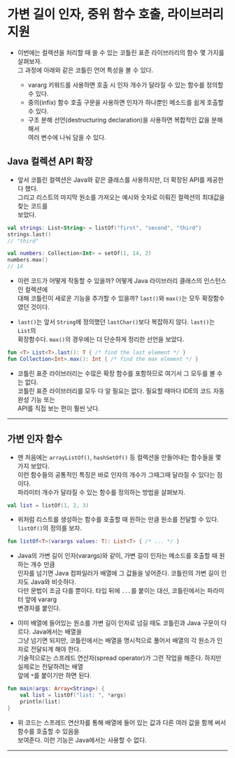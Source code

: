 # 가변 길이 인자, 중위 함수 호출, 라이브러리 지원

- 이번에는 컬렉션을 처리할 때 쓸 수 있는 코틀린 표준 라이브러리의 함수 몇 가지를 살펴보자.  
  그 과정에 아래와 같은 코틀린 언어 특성을 볼 수 있다.

  - vararg 키워드를 사용하면 호출 시 인자 개수가 달라질 수 있는 함수를 정의할 수 있다.
  - 중의(infix) 함수 호출 구문을 사용하면 인자가 하나뿐인 메소드를 쉽게 호출할 수 있다.
  - 구조 분해 선언(destructuring declaration)을 사용하면 복합적인 값을 분해해서  
    여러 변수에 나눠 담을 수 있다.

## Java 컬렉션 API 확장

- 앞서 코틀린 컬렉션은 Java와 같은 클래스를 사용하지만, 더 확장된 API를 제공한다 했다.  
  그리고 리스트의 마지막 원소를 가져오는 예시와 숫자로 이뤄진 컬렉션의 최대값을 찾는 코드를  
  보았다.

```kt
val strings: List<String> = listOf("first", "second", "third")
strings.last()
// "third"

val numbers: Collection<Int> = setOf(1, 14, 2)
numbers.max()
// 14
```

- 이런 코드가 어떻게 작동할 수 있을까? 어떻게 Java 라이브러리 클래스의 인스턴스인 컬렉션에  
  대해 코틀린이 새로운 기능을 추가할 수 있을까? `last()`와 `max()`는 모두 확장함수 였던 것이다.

- `last()`는 앞서 `String`에 정의했던 `lastChar()`보다 복잡하지 않다. `last()`는 `List`의  
  확장함수다. `max()`의 경우에는 더 단순하게 정리한 선언을 보았다.

```kt
fun <T> List<T>.last(): T { /* find the last element */ }
fun Collection<Int>.max(): Int { /* find the max element */ }
```

- 코틀린 표준 라이브러리는 수많은 확장 함수를 포함하므로 여기서 그 모두를 볼 수는 없다.  
  코틀린 표준 라이브러리를 모두 다 알 필요는 없다. 필요할 때마다 IDE의 코드 자동 완성 기능 또는  
  API를 직접 보는 편이 훨씬 낫다.

<hr/>

## 가변 인자 함수

- 맨 처음에는 `arrayListOf()`, `hashSetOf()` 등 컬렉션을 만들어내는 함수들을 몇 가지 보았다.  
  이런 함수들의 공통적인 특징은 바로 인자의 개수가 그때그때 달라질 수 있다는 점이다.  
  파라미터 개수가 달라질 수 있는 함수를 정의하는 방법을 살펴보자.

```kt
val list = listOf(1, 2, 3)
```

- 위처럼 리스트를 생성하는 함수를 호출할 때 원하는 만큼 원소를 전달할 수 있다.  
  `listOf()`의 정의를 보자.

```kt
fun listOf<T>(varargs values: T): List<T> { /* ... */ }
```

- Java의 가변 길이 인자(varargs)와 같이, 가변 길이 인자는 메소드를 호출할 때 원하는 개수 만큼  
  인자를 넘기면 Java 컴파일러가 배열에 그 값들을 넣어준다. 코틀린의 가변 길이 인자도 Java와 비슷하다.  
  다만 문법이 조금 다를 뿐이다. 타입 뒤에 `...`를 붙이는 대신, 코틀린에서는 파라미터 앞에 vararg  
  변경자를 붙인다.

- 이미 배열에 들어있는 원소를 가변 길이 인자로 넘길 때도 코틀린과 Java 구문이 다르다. Java에서는 배열을  
  그냥 넘기면 되지만, 코틀린에서는 배열을 명시적으로 풀어서 배열의 각 원소가 인자로 전달되게 해야 한다.  
  기술적으로는 스프레드 연산자(spread operator)가 그런 작업을 해준다. 하지만 실제로는 전달하려는 배열  
  앞에 `*`를 붙이기만 하면 된다.

```kt
fun main(args: Array<String>) {
    val list = listOf("list: ", *args)
    println(list)
}
```

- 위 코드는 스프레드 연산자를 통해 배열에 들어 있는 값과 다른 여러 값을 함께 써서 함수를 호출할 수 있음을  
  보여준다. 이런 기능은 Java에서는 사용할 수 없다.

<hr/>
